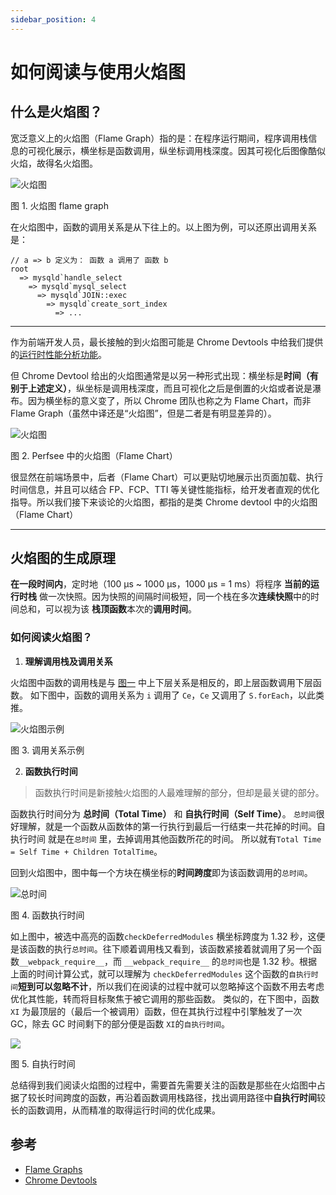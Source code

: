 ```yaml
---
sidebar_position: 4
---
```


# 如何阅读与使用火焰图

## 什么是火焰图？

宽泛意义上的火焰图（Flame Graph）指的是：在程序运行期间，程序调用栈信息的可视化展示，横坐标是函数调用，纵坐标调用栈深度。因其可视化后图像酷似火焰，故得名火焰图。

<span id="图一">![火焰图](/source/flame-graph.png)</span>

图 1. 火焰图 flame graph

在火焰图中，函数的调用关系是从下往上的。以上图为例，可以还原出调用关系是：

```
// a => b 定义为： 函数 a 调用了 函数 b
root
  => mysqld`handle_select
    => mysqld`mysql_select
      => mysqld`JOIN::exec
        => mysqld`create_sort_index
          => ...
```

---

作为前端开发人员，最长接触的到火焰图可能是 Chrome Devtools 中给我们提供的[运行时性能分析功能](https://developer.chrome.com/docs/devtools/evaluate-performance/reference/)。

但 Chrome Devtool 给出的火焰图通常是以另一种形式出现：横坐标是**时间（有别于上述定义）**，纵坐标是调用栈深度，而且可视化之后是倒置的火焰或者说是瀑布。因为横坐标的意义变了，所以 Chrome 团队也称之为 Flame Chart，而非 Flame Graph（虽然中译还是“火焰图”，但是二者是有明显差异的）。

![火焰图](/source/chrome-flamechart.jpg)

图 2. Perfsee 中的火焰图（Flame Chart）

很显然在前端场景中，后者（Flame Chart）可以更贴切地展示出页面加载、执行时间信息，并且可以结合 FP、FCP、TTI 等关键性能指标，给开发者直观的优化指导。所以我们接下来谈论的火焰图，都指的是类 Chrome devtool 中的火焰图（Flame Chart）

---

## 火焰图的生成原理

**在一段时间内**，定时地（100 μs ~ 1000 μs，1000 μs = 1 ms）将程序 **当前的运行时栈** 做一次快照。因为快照的间隔时间极短，同一个栈在多次**连续快照**中的时间总和，可以视为该 **栈顶函数**本次的**调用时间**。

### 如何阅读火焰图？

1. **理解调用栈及调用关系**

火焰图中函数的调用栈是与 [图一](#图一) 中上下层关系是相反的，即上层函数调用下层函数。
如下图中，函数的调用关系为 `i` 调用了 `Ce`，`Ce` 又调用了 `S.forEach`，以此类推。

![火焰图示例](/source/flamechart-top-down.png)

图 3. 调用关系示例

2. **函数执行时间**

> 函数执行时间是新接触火焰图的人最难理解的部分，但却是最关键的部分。

函数执行时间分为 **总时间（Total Time）** 和 **自执行时间（Self Time）**。
`总时间`很好理解，就是一个函数从函数体的第一行执行到最后一行结束一共花掉的时间。自执行时间 就是在`总时间` 里，去掉调用其他函数所花的时间。
所以就有`Total Time = Self Time + Children TotalTime`。

回到火焰图中，图中每一个方块在横坐标的**时间跨度**即为该函数调用的`总时间`。

![总时间](/source/flamechart-total-time.png)

图 4. 函数执行时间

如上图中，被选中高亮的函数`checkDeferredModules` 横坐标跨度为 1.32 秒，这便是该函数的执行`总时间`。往下顺着调用栈又看到，该函数紧接着就调用了另一个函数`__webpack_require__`，而 `__webpack_require__` 的`总时间`也是 1.32 秒。根据上面的时间计算公式，就可以理解为 `checkDeferredModules` 这个函数的`自执行时间`**短到可以忽略不计**，所以我们在阅读的过程中就可以忽略掉这个函数不用去考虑优化其性能，转而将目标聚焦于被它调用的那些函数。
类似的，在下图中，函数 `XI` 为最顶层的（最后一个被调用）函数，但在其执行过程中引擎触发了一次 GC，除去 GC 时间剩下的部分便是函数 `XI`的`自执行时间`。

![](/source/flamechart-self-time.png)

图 5. 自执行时间

总结得到我们阅读火焰图的过程中，需要首先需要关注的函数是那些在火焰图中占据了较长时间跨度的函数，再沿着函数调用栈路径，找出调用路径中**自执行时间**较长的函数调用，从而精准的取得运行时间的优化成果。

## 参考

- [Flame Graphs](http://www.brendangregg.com/flamegraphs.html)
- [Chrome Devtools](https://developer.chrome.com/docs/devtools/evaluate-performance/reference/)
